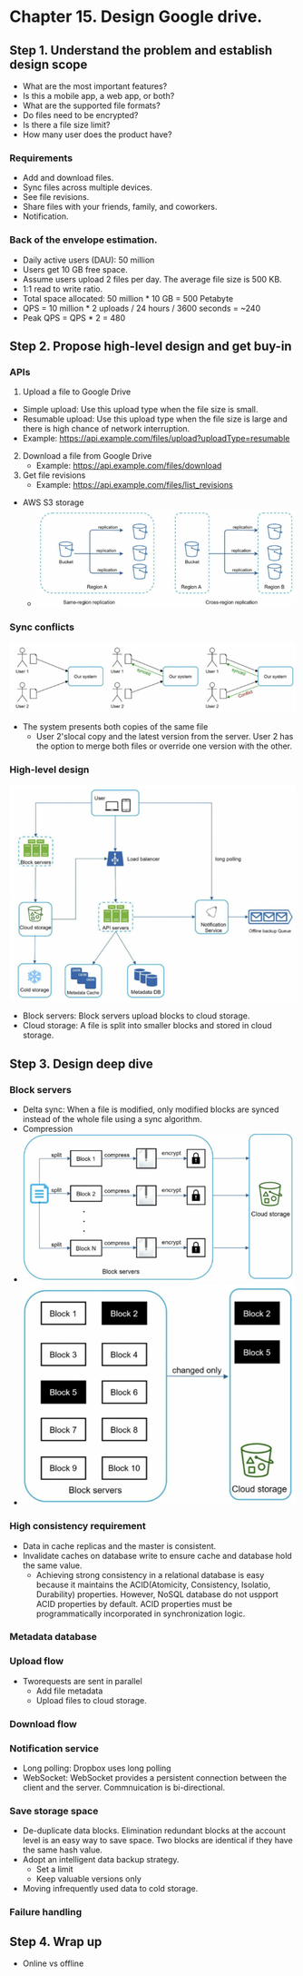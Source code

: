 # Chapter 15. Design Google drive.

## Step 1. Understand the problem and establish design scope
- What are the most important features?
- Is this a mobile app, a web app, or both?
- What are the supported file formats?
- Do files need to be encrypted?
- Is there a file size limit?
- How many user does the product have?

### Requirements
- Add and download files.
- Sync files across multiple devices.
- See file revisions.
- Share files with your friends, family, and coworkers.
- Notification.

### Back of the envelope estimation.
- Daily active users (DAU): 50 million
- Users get 10 GB free space.
- Assume users upload 2 files per day. The average file size is 500 KB.
- 1:1 read to write ratio.
- Total space allocated: 50 million * 10 GB = 500 Petabyte
- QPS = 10 million * 2 uploads / 24 hours / 3600 seconds = ~240
- Peak QPS = QPS * 2 = 480

## Step 2. Propose high-level design and get buy-in
### APIs
1. Upload a file to Google Drive
  - Simple upload: Use this upload type when the file size is small.
  - Resumable upload: Use this upload type when the file size is large and there is high chance of network interruption.
  - Example: https://api.example.com/files/upload?uploadType=resumable
2. Download a file from Google Drive
   - Example: https://api.example.com/files/download
3. Get file revisions
   - Example: https://api.example.com/files/list_revisions

- AWS S3 storage
  - ![figure15-6.png](donggu/figure15-6.png)

### Sync conflicts
![figure15-8.png](donggu/figure15-8.png)
- The system presents both copies of the same file
  - User 2'slocal copy and the latest version from the server. User 2 has the option to merge both files or override one version with the other.

### High-level design
![figure15-10.png](donggu/figure15-10.png)
- Block servers: Block servers upload blocks to cloud storage.
- Cloud storage: A file is split into smaller blocks and stored in cloud storage.

## Step 3. Design deep dive
### Block servers
- Delta sync: When a file is modified, only modified blocks are synced instead of the whole file using a sync algorithm.
- Compression
- ![figure15-11.png](donggu/figure15-11.png)
- ![figure15-12.png](donggu/figure15-12.png)

### High consistency requirement
- Data in cache replicas and the master is consistent.
- Invalidate caches on database write to ensure cache and database hold the same value.
  - Achieving strong consistency in a relational database is easy because it maintains the ACID(Atomicity, Consistency, Isolatio, Durability) properties. However, NoSQL database do not uspport ACID properties by default. ACID properties must be programmatically incorporated in synchronization logic.

### Metadata database
### Upload flow
- Tworequests are sent in parallel
  - Add file metadata
  - Upload files to cloud storage.
### Download flow
### Notification service
  - Long polling: Dropbox uses long polling
  - WebSocket: WebSocket provides a persistent connection between the client and the server. Commnuication is bi-directional.
### Save storage space
  - De-duplicate data blocks. Elimination redundant blocks at the account level is an easy way to save space. Two blocks are identical if they have the same hash value.
  - Adopt an intelligent data backup strategy.
    - Set a limit
    - Keep valuable versions only
  - Moving infrequently used data to cold storage.
### Failure handling

## Step 4. Wrap up
- Online vs offline